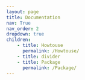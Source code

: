 ```yaml
---
layout: page
title: Documentation
nav: True
nav_order: 2
dropdown: true
children:
    - title: Howtouse
      permalink: /Howtouse/
    - title: divider
    - title: Package
      permalink: /Package/
---
```

